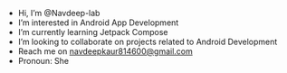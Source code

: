 - Hi, I’m @Navdeep-lab
- I’m interested in Android App Development
- I’m currently learning Jetpack Compose
- I’m looking to collaborate on projects related to Android Development
- Reach me on navdeepkaur814600@gmail.com
- Pronoun: She
  


